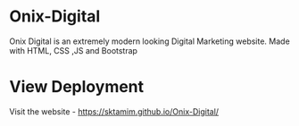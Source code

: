 # Onix-Digital
Onix Digital is an extremely modern looking Digital Marketing website.
Made with HTML, CSS ,JS and Bootstrap
# View Deployment
Visit the website - https://sktamim.github.io/Onix-Digital/

